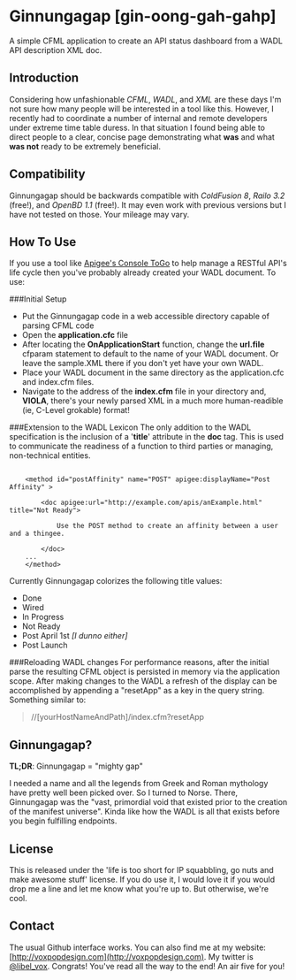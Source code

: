 Ginnungagap [gin-oong-gah-gahp]
===========

A simple CFML application to create an API status dashboard from a WADL API description XML doc.

## Introduction
Considering how unfashionable *CFML*, *WADL*, and *XML* are these days I'm not sure how many people will be interested in a tool like this. However, I recently had to  coordinate a number of internal and remote developers under extreme time table duress. In that situation I found being able to direct people to a clear, concise page demonstrating what **was** and what **was not** ready to be extremely beneficial.

## Compatibility
Ginnungagap should be backwards compatible with *ColdFusion 8*, *Railo 3.2* (free!), and *OpenBD
1.1* (free!). It may even work with previous versions but I have not tested on those. Your mileage may vary.

## How To Use
If you use a tool like [Apigee's Console ToGo](http://apigee.com/docs/apigee/consoletogo) to help manage a RESTful API's life cycle then you've probably already created your WADL document. To use:

###Initial Setup
* Put the Ginnungagap code in a web accessible directory capable of parsing CFML code
* Open the **application.cfc** file
* After locating the **OnApplicationStart** function, change the **url.file** cfparam statement to default to the name of your WADL document. Or leave the sample.XML there if you don't yet have your own WADL.
* Place your WADL document in the same directory as the application.cfc and index.cfm files.
* Navigate to the address of the **index.cfm** file in your directory and, **VIOLA**, there's your newly parsed XML in a much more human-readible (ie, C-Level grokable) format!

###Extension to the WADL Lexicon
The only addition to the WADL specification is the inclusion of a '**title**' attribute in the **doc** tag. This is used to communicate the readiness of a function to third parties or managing, non-technical entities. 
```

	<method id="postAffinity" name="POST" apigee:displayName="Post Affinity" >
	
		<doc apigee:url="http://example.com/apis/anExample.html" title="Not Ready">
		
			Use the POST method to create an affinity between a user and a thingee.
		
		</doc>
	...
	</method>
```

Currently Ginnungagap colorizes the following title values:

* Done
* Wired
* In Progress
* Not Ready
* Post April 1st *[I dunno either]*
* Post Launch 


###Reloading WADL changes
For performance reasons, after the initial parse the resulting CFML object is persisted in memory via the application scope. After making changes to the WADL a refresh of the display can be accomplished by appending a "resetApp" as a key in the query string. Something similar to:
> //[yourHostNameAndPath]/index.cfm?resetApp

## Ginnungagap?
**TL;DR**: Ginnungagap = "mighty gap"

I needed a name and all the legends from Greek and Roman mythology have pretty well been picked over. So I turned to Norse. There, Ginnungagap was the "vast, primordial void that existed prior to the creation of the manifest universe". Kinda like how the WADL is all that exists before you begin fulfilling endpoints.

## License
This is released under the 'life is too short for IP squabbling, go nuts and make awesome stuff' license. If you do use it, I would love it if you would drop me a line and let me know what you're up to. But otherwise, we're cool.


## Contact
The usual Github interface works. You can also find me at my website: [http://voxpopdesign.com](http://voxpopdesign.com). My twitter is [@libel_vox](http://twitter.com/libel_vox). Congrats! You've read all the way to the end! An air five for you!